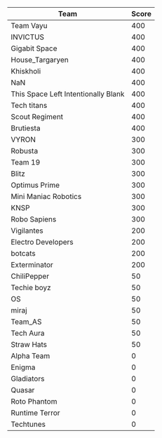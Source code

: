 |Team|Score|
|---|---|
|Team Vayu|400|
|INVICTUS|400|
|Gigabit Space|400|
|House_Targaryen|400|
|Khiskholi|400|
|NaN|400|
|This Space Left Intentionally Blank|400|
|Tech titans|400|
|Scout Regiment|400|
|Brutiesta|400|
|VYRON|300|
|Robusta|300|
|Team 19|300|
|Blitz|300|
|Optimus Prime|300|
|Mini Maniac Robotics|300|
|KNSP|300|
|Robo Sapiens|300|
|Vigilantes|200|
|Electro Developers|200|
|botcats|200|
|Exterminator|200|
|ChiliPepper|50|
|Techie boyz|50|
|OS|50|
|miraj|50|
|Team_AS|50|
|Tech Aura|50|
|Straw Hats|50|
|Alpha Team|0|
|Enigma|0|
|Gladiators|0|
|Quasar|0|
|Roto Phantom|0|
|Runtime Terror|0|
|Techtunes|0|
